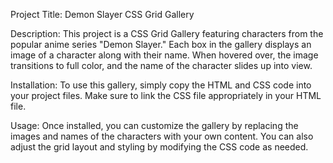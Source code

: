 Project Title: Demon Slayer CSS Grid Gallery

Description:
This project is a CSS Grid Gallery featuring characters from the popular anime series "Demon Slayer." Each box in the gallery displays an image of a character along with their name. When hovered over, the image transitions to full color, and the name of the character slides up into view.

Installation:
To use this gallery, simply copy the HTML and CSS code into your project files. Make sure to link the CSS file appropriately in your HTML file.

Usage:
Once installed, you can customize the gallery by replacing the images and names of the characters with your own content. You can also adjust the grid layout and styling by modifying the CSS code as needed.
